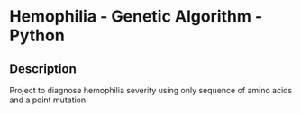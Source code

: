 # Hemophilia - Genetic Algorithm - Python

## Description

Project to diagnose hemophilia severity using only sequence of amino acids and a point mutation
